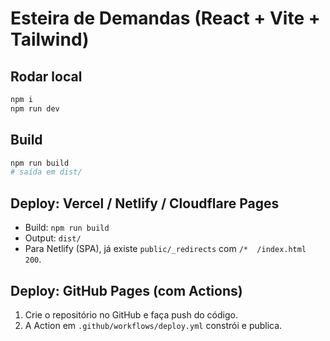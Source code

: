 # Esteira de Demandas (React + Vite + Tailwind)

## Rodar local
```bash
npm i
npm run dev
```

## Build
```bash
npm run build
# saída em dist/
```

## Deploy: Vercel / Netlify / Cloudflare Pages
- Build: `npm run build`
- Output: `dist/`
- Para Netlify (SPA), já existe `public/_redirects` com `/*  /index.html  200`.

## Deploy: GitHub Pages (com Actions)
1. Crie o repositório no GitHub e faça push do código.
2. A Action em `.github/workflows/deploy.yml` constrói e publica.
